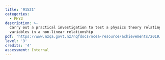 ```yaml
---
title: '91521'
categories:
  - PHY3
description: >-
  Carry out a practical investigation to test a physics theory relating two
  variables in a non-linear relationship
pdf: 'https://www.nzqa.govt.nz/nqfdocs/ncea-resource/achievements/2019/as91521.pdf'
level: '3'
credits: '4'
assessment: Internal
---
```


